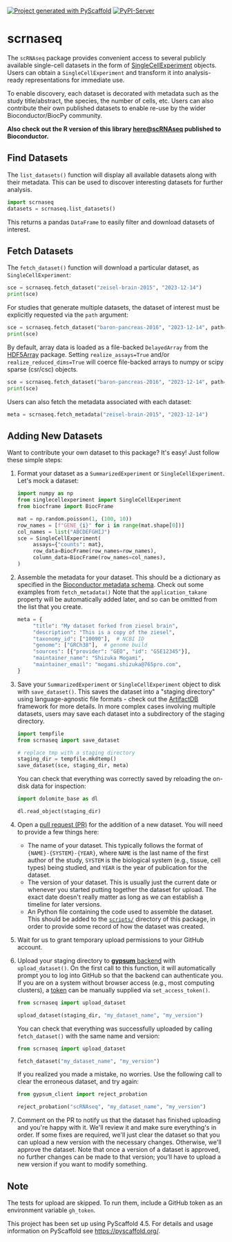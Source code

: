 <!-- These are examples of badges you might want to add to your README:
     please update the URLs accordingly

[![Built Status](https://api.cirrus-ci.com/github/<USER>/scrnaseq.svg?branch=main)](https://cirrus-ci.com/github/<USER>/scrnaseq)
[![ReadTheDocs](https://readthedocs.org/projects/scrnaseq/badge/?version=latest)](https://scrnaseq.readthedocs.io/en/stable/)
[![Coveralls](https://img.shields.io/coveralls/github/<USER>/scrnaseq/main.svg)](https://coveralls.io/r/<USER>/scrnaseq)
[![PyPI-Server](https://img.shields.io/pypi/v/scrnaseq.svg)](https://pypi.org/project/scrnaseq/)
[![Conda-Forge](https://img.shields.io/conda/vn/conda-forge/scrnaseq.svg)](https://anaconda.org/conda-forge/scrnaseq)
[![Monthly Downloads](https://pepy.tech/badge/scrnaseq/month)](https://pepy.tech/project/scrnaseq)
[![Twitter](https://img.shields.io/twitter/url/http/shields.io.svg?style=social&label=Twitter)](https://twitter.com/scrnaseq)
-->

[![Project generated with PyScaffold](https://img.shields.io/badge/-PyScaffold-005CA0?logo=pyscaffold)](https://pyscaffold.org/)
[![PyPI-Server](https://img.shields.io/pypi/v/scrnaseq.svg)](https://pypi.org/project/scrnaseq/)

# scrnaseq

The `scRNAseq` package provides convenient access to several publicly available single-cell datasets in the form of [SingleCellExperiment](https://github.com/biocpy/singlecellexperiment) objects. Users can obtain a `SingleCellExperiment` and transform it into analysis-ready representations for immediate use.

To enable discovery, each dataset is decorated with metadata such as the study title/abstract, the species, the number of cells, etc. Users can also contribute their own published datasets to enable re-use by the wider Bioconductor/BiocPy community.

**Also check out the R version of this library [here@scRNAseq](https://bioconductor.org/packages/devel/data/experiment/html/scRNAseq.html) published to Bioconductor.**

## Find Datasets

The `list_datasets()` function will display all available datasets along with their metadata. This can be used to discover interesting datasets for further analysis.

```python
import scrnaseq
datasets = scrnaseq.list_datasets()
```

This returns a pandas `DataFrame` to easily filter and download datasets of interest.

## Fetch Datasets

The `fetch_dataset()` function will download a particular dataset, as `SingleCellExperiment`:

```python
sce = scrnaseq.fetch_dataset("zeisel-brain-2015", "2023-12-14")
print(sce)
```

For studies that generate multiple datasets, the dataset of interest must be explicitly requested via the `path` argument:

```python
sce = scrnaseq.fetch_dataset("baron-pancreas-2016", "2023-12-14", path="human")
print(sce)
```

By default, array data is loaded as a file-backed `DelayedArray` from the [HDF5Array](https://github.com/BiocPy/HDF5Array) package. Setting `realize_assays=True` and/or `realize_reduced_dims=True` will coerce file-backed arrays to numpy or scipy sparse (csr/csc) objects.

```python
sce = scrnaseq.fetch_dataset("baron-pancreas-2016", "2023-12-14", path="human", realize_assays=True)
print(sce)
```

Users can also fetch the metadata associated with each dataset:

```python
meta = scrnaseq.fetch_metadata("zeisel-brain-2015", "2023-12-14")
```

## Adding New Datasets

Want to contribute your own dataset to this package? It's easy! Just follow these simple steps:

1. Format your dataset as a `SummarizedExperiment` or `SingleCellExperiment`. Let's mock a dataset:

     ```python
     import numpy as np
     from singlecellexperiment import SingleCellExperiment
     from biocframe import BiocFrame

     mat = np.random.poisson(1, (100, 10))
     row_names = [f"GENE_{i}" for i in range(mat.shape[0])]
     col_names = list("ABCDEFGHIJ")
     sce = SingleCellExperiment(
          assays={"counts": mat},
          row_data=BiocFrame(row_names=row_names),
          column_data=BiocFrame(row_names=col_names),
     )
     ```

2. Assemble the metadata for your dataset. This should be a dictionary as specified in the [Bioconductor metadata schema](https://github.com/ArtifactDB/bioconductor-metadata-index). Check out some examples from `fetch_metadata()`  Note that the `application_takane` property will be automatically added later, and so can be omitted from the list that you create.

     ```python
     meta = {
          "title": "My dataset forked from ziesel brain",
          "description": "This is a copy of the ziesel",
          "taxonomy_id": ["10090"],  # NCBI ID
          "genome": ["GRCh38"],  # genome build
          "sources": [{"provider": "GEO", "id": "GSE12345"}],
          "maintainer_name": "Shizuka Mogami",
          "maintainer_email": "mogami.shizuka@765pro.com",
     }
     ```

3. Save your `SummarizedExperiment` or `SingleCellExperiment` object to disk with `save_dataset()`. This saves the dataset into a "staging directory" using language-agnostic file formats - check out the [ArtifactDB](https://github.com/artifactdb) framework for more details. In more complex cases involving multiple datasets, users may save each dataset into a subdirectory of the staging directory.

     ```python
     import tempfile
     from scrnaseq import save_dataset

     # replace tmp with a staging directory
     staging_dir = tempfile.mkdtemp()
     save_dataset(sce, staging_dir, meta)
     ```

     You can check that everything was correctly saved by reloading the on-disk data for inspection:

     ```python
     import dolomite_base as dl

     dl.read_object(staging_dir)
     ```

4. Open a [pull request (PR)](https://github.com/BiocPy/scRNAseq/pulls) for the addition of a new dataset. You will need to provide a few things here:
   - The name of your dataset. This typically follows the format of `{NAME}-{SYSTEM}-{YEAR}`, where `NAME` is the last name of the first author of the study, `SYSTEM` is the biological system (e.g., tissue, cell types) being studied, and `YEAR` is the year of publication for the dataset.
   - The version of your dataset. This is usually just the current date or whenever you started putting together the dataset for upload. The exact date doesn't really matter as long as we can establish a timeline for later versions.
   - An Python file containing the code used to assemble the dataset. This should be added to the [`scripts/`](https://github.com/BiocPy/scRNAseq/tree/master/scripts) directory of this package, in order to provide some record of how the dataset was created.

5. Wait for us to grant temporary upload permissions to your GitHub account.
   
6. Upload your staging directory to [**gypsum** backend](https://github.com/ArtifactDB/gypsum-worker) with `upload_dataset()`. On the first call to this function, it will automatically prompt you to log into GitHub so that the backend can authenticate you. If you are on a system without browser access (e.g., most computing clusters), a [token](https://github.com/settings/tokens) can be manually supplied via `set_access_token()`.

     ```python
     from scrnaseq import upload_dataset
     
     upload_dataset(staging_dir, "my_dataset_name", "my_version")
     ```

     You can check that everything was successfully uploaded by calling `fetch_dataset()` with the same name and version:

     ```python
     from scrnaseq import upload_dataset

     fetch_dataset("my_dataset_name", "my_version")
     ```

     If you realized you made a mistake, no worries. Use the following call to clear the erroneous dataset, and try again:

     ```python
     from gypsum_client import reject_probation

     reject_probation("scRNAseq", "my_dataset_name", "my_version")
     ```

7. Comment on the PR to notify us that the dataset has finished uploading and you're happy with it. We'll review it and make sure everything's in order. If some fixes are required, we'll just clear the dataset so that you can upload a new version with the necessary changes. Otherwise, we'll approve the dataset. Note that once a version of a dataset is approved, no further changes can be made to that version; you'll have to upload a new version if you want to modify something.

<!-- pyscaffold-notes -->

## Note

The tests for upload are skipped. To run them, include a GitHub token as an environment variable `gh_token`.

This project has been set up using PyScaffold 4.5. For details and usage
information on PyScaffold see https://pyscaffold.org/.
